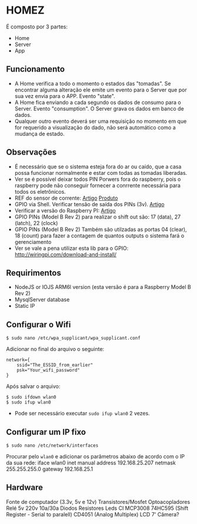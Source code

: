 # HOMEZ
É composto por 3 partes:
- Home
- Server
- App

## Funcionamento
- A Home verifica a todo o momento o estados das "tomadas". Se encontrar alguma alteração ele emite um evento para o Server que por sua vez envia para o APP. Evento "state".
- A Home fica enviando a cada segundo os dados de consumo para o Server. Evento "consumption". O Server grava os dados em banco de dados.
- Qualquer outro evento deverá ser uma requisição no momento em que for requerido a visualização do dado, não será automático como a mudança de estado.

## Observações
- É necessário que se o sistema esteja fora do ar ou caído, que a casa possa funcionar normalmente e estar com todas as tomadas liberadas.
- Ver se é possível deixar todos PIN Porwers fora do raspberry, pois o raspberry pode não conseguir fornecer a conrrente necessária para todos os eletrônicos.
- REF do sensor de corrente: [Artigo](https://dutraleo.wordpress.com/2013/01/29/sensor-de-corrente-acs712-30a/) [Produto](http://produto.mercadolivre.com.br/MLB-653250744-sensor-corrente-30a-arduino-pic-atmega-arm-modulo-_JM)
- GPIO via Shell. Verificar tensão de saída dos PINs (3v). [Artigo](http://luketopia.net/2013/07/28/raspberry-pi-gpio-via-the-shell/)
- Verificar a versão do Raspberry PI: [Artigo](http://www.raspberrypi-spy.co.uk/2012/09/checking-your-raspberry-pi-board-version/)
- GPIO PINs (Model B Rev 2) para realizar o shift out são: 17 (data), 27 (latch), 22 (clock)
- GPIO PINs (Model B Rev 2) Também são utilzadas as portas 04 (clear), 18 (count) para fazer a contagem de quantos outputs o sistema fará o gerenciamento
- Ver se vale a pena utilizar esta lib para o GPIO: http://wiringpi.com/download-and-install/

## Requirimentos
- NodeJS or IOJS ARM6l version (esta versão é para a Raspberry Model B Rev 2)
- MysqlServer database
- Static IP

## Configurar o Wifi
    $ sudo nano /etc/wpa_supplicant/wpa_supplicant.conf

Adicionar no final do arquivo o seguinte:

    network={
        ssid="The_ESSID_from_earlier"
        psk="Your_wifi_password"
    }

Após salvar o arquivo:

    $ sudo ifdown wlan0
    $ sudo ifup wlan0

* Pode ser necessário executar `sudo ifup wlan0` 2 vezes.

## Configurar um IP fixo
    $ sudo nano /etc/network/interfaces

Procurar pelo `wlan0` e adicionar os parâmetros abaixo de acordo com o IP da sua rede:
    iface wlan0 inet manual
    address 192.168.25.207
    netmask 255.255.255.0
    gateway 192.168.25.1

## Hardware
Fonte de computador (3.3v, 5v e 12v)
Transistores/Mosfet
Optoacopladores
Relé 5v 220v 10a/30a
Diodos
Resistores
Leds
CI
    MCP3008
    74HC595 (Shift Register - Serial to paralell)
    CD4051 (Analog Multiplex)
LCD 7'
Câmera?
